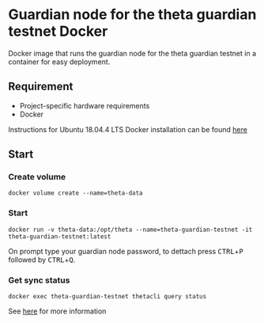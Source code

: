 # Guardian node for the theta guardian testnet Docker
Docker image that runs the guardian node for the theta guardian testnet in a container for easy deployment.

## Requirement
* Project-specific hardware requirements
* Docker

Instructions for Ubuntu 18.04.4 LTS Docker installation can be found [here](https://github.com/egoni/docker/blob/master/README.md)
## Start
### Create volume
```
docker volume create --name=theta-data
```
### Start
```
docker run -v theta-data:/opt/theta --name=theta-guardian-testnet -it theta-guardian-testnet:latest
```
On prompt type your guardian node password, to dettach press <kbd>CTRL</kbd>+<kbd>P</kbd> followed by <kbd>CTRL</kbd>+<kbd>Q</kbd>.
### Get sync status
```
docker exec theta-guardian-testnet thetacli query status
```

See [here](https://github.com/thetatoken/guardian-testnet-guide/blob/master/docs/CLI.md#running-a-guardian-node-through-command-line) for more information